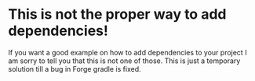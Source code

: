 # This is not the proper way to add dependencies!
If you want a good example on how to add dependencies to your project I am sorry to tell you that this is not one of those.
This is just a temporary solution till a bug in Forge gradle is fixed.